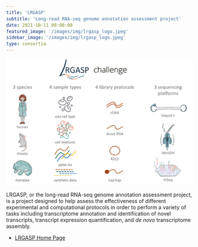 ```yaml
---
title: 'LRGASP'
subtitle: 'Long-read RNA-seq genome annotation assessment project'
date: 2021-10-11 00:00:00
featured_image: '/images/img/lrgasp_logo.jpeg'
sidebar_image: '/images/img/lrgasp_logo.jpeg'
type: consortia
---
```

<center><img src="/images/img/lrgasp_teaching.png" width="600"/></center>


LRGASP, or the long-read RNA-seq genome annotation assessment project, is a project designed to help assess the effectiveness of different experimental and computational protocols in order to perform a variety of tasks including transcriptome annotation and identification of novel transcripts, transcript expression quantification, and _de novo_ transcriptome assembly.

* [LRGASP Home Page](https://www.gencodegenes.org/pages/LRGASP/)
